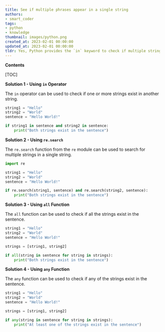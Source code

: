 ```yaml
---
title: See if multiple phrases appear in a single string
authors:
- smart_coder
tags:
- python
- knowledge
thumbnail: images/python.png
created_at: 2023-02-01 00:00:00
updated_at: 2023-02-01 00:00:00
tldr: Yes, Python provides the `in` keyword to check if multiple strings exist in another string.
---
```


**Contents**

[TOC]

**Solution 1 - Using `in` Operator**

The `in` operator can be used to check if one or more strings exist in another string.

```python
string1 = "Hello"
string2 = "World"
sentence = "Hello World!"

if string1 in sentence and string2 in sentence:
    print("Both strings exist in the sentence")
```

**Solution 2 - Using `re.search`**

The `re.search` function from the `re` module can be used to search for multiple strings in a single string.

```python
import re

string1 = "Hello"
string2 = "World"
sentence = "Hello World!"

if re.search(string1, sentence) and re.search(string2, sentence):
    print("Both strings exist in the sentence")
```

**Solution 3 - Using `all` Function**

The `all` function can be used to check if all the strings exist in the sentence.

```python
string1 = "Hello"
string2 = "World"
sentence = "Hello World!"

strings = [string1, string2]

if all(string in sentence for string in strings):
    print("Both strings exist in the sentence")
```

**Solution 4 - Using `any` Function**

The `any` function can be used to check if any of the strings exist in the sentence.

```python
string1 = "Hello"
string2 = "World"
sentence = "Hello World!"

strings = [string1, string2]

if any(string in sentence for string in strings):
    print("At least one of the strings exist in the sentence")
```
